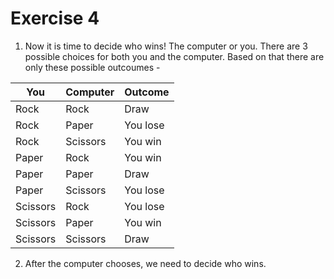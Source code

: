 # Exercise 4

1. Now it is time to decide who wins! The computer or you. 
There are 3 possible choices for both you and the computer. Based on that there are only these possible outcoumes -

| You      | Computer | Outcome  |
|----------|----------|----------|
| Rock     | Rock     | Draw     |
| Rock     | Paper    | You lose |
| Rock     | Scissors | You win  |
| Paper    | Rock     | You win  |
| Paper    | Paper    | Draw     |
| Paper    | Scissors | You lose |
| Scissors | Rock     | You lose |
| Scissors | Paper    | You win  |
| Scissors | Scissors | Draw     |

2. After the computer chooses, we need to decide who wins.  
